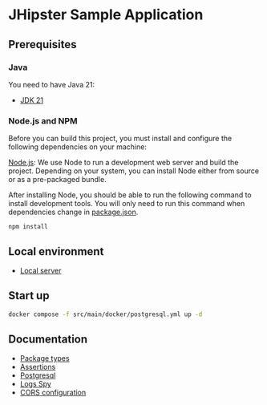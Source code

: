 # JHipster Sample Application

## Prerequisites

### Java

You need to have Java 21:
- [JDK 21](https://openjdk.java.net/projects/jdk/21/)

### Node.js and NPM

Before you can build this project, you must install and configure the following dependencies on your machine:

[Node.js](https://nodejs.org/): We use Node to run a development web server and build the project.
Depending on your system, you can install Node either from source or as a pre-packaged bundle.

After installing Node, you should be able to run the following command to install development tools.
You will only need to run this command when dependencies change in [package.json](package.json).

```
npm install
```

## Local environment

- [Local server](http://localhost:8080)

<!-- jhipster-needle-localEnvironment -->

## Start up

```bash
docker compose -f src/main/docker/postgresql.yml up -d
```


<!-- jhipster-needle-startupCommand -->

## Documentation

- [Package types](documentation/package-types.md)
- [Assertions](documentation/assertions.md)
- [Postgresql](documentation/postgresql.md)
- [Logs Spy](documentation/logs-spy.md)
- [CORS configuration](documentation/cors-configuration.md)

<!-- jhipster-needle-documentation -->
